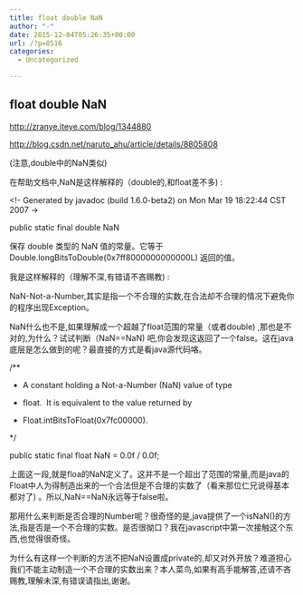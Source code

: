 ```yaml
---
title: float double NaN
author: "-"
date: 2015-12-04T05:26:35+00:00
url: /?p=8516
categories:
  - Uncategorized

---
```

## float double NaN
http://zranye.iteye.com/blog/1344880

http://blog.csdn.net/naruto_ahu/article/details/8805808

(注意,double中的NaN类似)


在帮助文档中,NaN是这样解释的（double的,和float差不多) : 

<!- Generated by javadoc (build 1.6.0-beta2) on Mon Mar 19 18:22:44 CST 2007 ->

<noscript></noscript>public static final double NaN

保存 double 类型的 NaN 值的常量。它等于 Double.longBitsToDouble(0x7ff8000000000000L) 返回的值。
  
我是这样解释的（理解不深,有错请不吝赐教) : 
  
NaN-Not-a-Number,其实是指一个不合理的实数,在合法却不合理的情况下避免你的程序出现Exception。
  
NaN什么也不是,如果理解成一个超越了float范围的常量（或者double) ,那也是不对的,为什么？试试判断（NaN==NaN) 吧,你会发现这返回了一个false。这在java底层是怎么做到的呢？最直接的方式是看java源代码咯。
  
/**
  
* A constant holding a Not-a-Number (NaN) value of type
  
* float.  It is equivalent to the value returned by
  
* Float.intBitsToFloat(0x7fc00000).
  
*/
  
public static final float NaN = 0.0f / 0.0f;
  
上面这一段,就是floa的NaN定义了。这并不是一个超出了范围的常量,而是java的Float中人为得制造出来的一个合法但是不合理的实数了（看来那位仁兄说得基本都对了) 。所以,NaN==NaN永远等于false啦。
  
那用什么来判断是否合理的Number呢？很奇怪的是,java提供了一个isNaN()的方法,指是否是一个不合理的实数。是否很拗口？我在javascript中第一次接触这个东西,也觉得很奇怪。
  
为什么有这样一个判断的方法不把NaN设置成private的,却又对外开放？难道担心我们不能主动制造一个不合理的实数出来？本人菜鸟,如果有高手能解答,还请不吝赐教,理解未深,有错误请指出,谢谢。